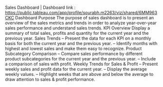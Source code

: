 Sales Dashboard | Dashboard link : https://public.tableau.com/app/profile/sourabh.m2263/viz/shared/6MM963CKC 
Dashboard Purpose
The purpose of sales dashboard is to present an overview of the sales metrics and trends in order to analyze year-over-year sales performance and understand sales trends.
KPI Overview
Display a summary of total sales, profits and quantity for the current year and the previous year.
Sales Trends
 – Present the data for each KPI on a monthly basis for both the current year and the previous year.
 – Identify months with highest and lowest sales and make them easy to recognize.
Product Subcategory Comparison
 – Compare sales performance by different product subcategories for the current year and the previous year.
 – Include a comparison of sales with profit.
Weekly Trends for Sales & Profit
 – Present weekly sales and profit data for the current year.
 – Display the average weekly values.
 – Highlight weeks that are above and below the average to draw attention to sales & profit performance.
